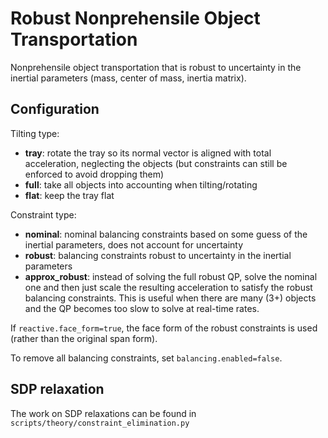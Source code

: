 # Robust Nonprehensile Object Transportation

Nonprehensile object transportation that is robust to uncertainty in the
inertial parameters (mass, center of mass, inertia matrix).

## Configuration

Tilting type:

* **tray**: rotate the tray so its normal vector is aligned with total
  acceleration, neglecting the objects (but constraints can still be enforced
  to avoid dropping them)
* **full**: take all objects into accounting when tilting/rotating
* **flat**: keep the tray flat

Constraint type:

* **nominal**: nominal balancing constraints based on some guess of the
  inertial parameters, does not account for uncertainty
* **robust**: balancing constraints robust to uncertainty in the inertial
  parameters
* **approx_robust**: instead of solving the full robust QP, solve the nominal
  one and then just scale the resulting acceleration to satisfy the robust
  balancing constraints. This is useful when there are many (3+) objects and
  the QP becomes too slow to solve at real-time rates.

If `reactive.face_form=true`, the face form of the robust constraints is used
(rather than the original span form).

To remove all balancing constraints, set `balancing.enabled=false`.


## SDP relaxation

The work on SDP relaxations can be found in `scripts/theory/constraint_elimination.py`
